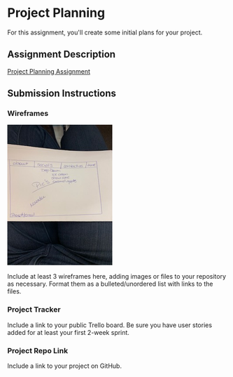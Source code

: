 # Project Planning
For this assignment, you'll create some initial plans for your project.

## Assignment Description
[Project Planning Assignment](https://education.launchcode.org/liftoff/modules/assignments/project-planning)

## Submission Instructions

### Wireframes

![alt text][img1]

[img1]: https://github.com/cstrady/liftoff-assignments/blob/master/P3-Project_Planning/wireframes/home.jpg?raw=true

Include at least 3 wireframes here, adding images or files to your repository as necessary. Format them as a bulleted/unordered list with links to the files.

### Project Tracker

Include a link to your public Trello board. Be sure you have user stories added for at least your first 2-week sprint.

### Project Repo Link

Include a link to your project on GitHub.
